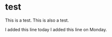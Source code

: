 test
====

This is a test.
This is also a test.

I added this line today
I added this line on Monday.
